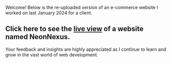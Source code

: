 Welcome! Below is the re-uploaded version of an e-commerce website I worked on last January 2024 for a client.

## Click here to see the [live view](https://jrstendencia.github.io/NeonNexus/) of a website named NeonNexus. 

Your feedback and insights are highly appreciated as I continue to learn and grow in the vast world of web development. 
